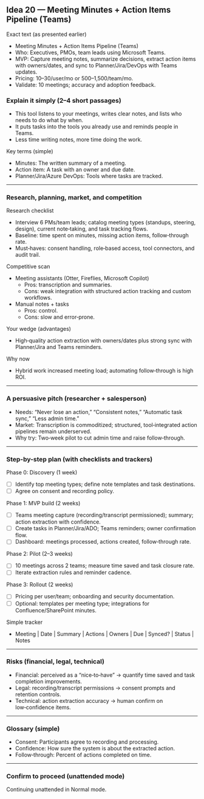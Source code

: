 ## Idea 20 — Meeting Minutes + Action Items Pipeline (Teams)

Exact text (as presented earlier)

- Meeting Minutes + Action Items Pipeline (Teams)
- Who: Executives, PMOs, team leads using Microsoft Teams.
- MVP: Capture meeting notes, summarize decisions, extract action items with owners/dates, and sync to Planner/Jira/DevOps with Teams updates.
- Pricing: $10–$30/user/mo or $500–$1,500/team/mo.
- Validate: 10 meetings; accuracy and adoption feedback.

### Explain it simply (2–4 short passages)

- This tool listens to your meetings, writes clear notes, and lists who needs to do what by when.
- It puts tasks into the tools you already use and reminds people in Teams.
- Less time writing notes, more time doing the work.

Key terms (simple)

- Minutes: The written summary of a meeting.
- Action item: A task with an owner and due date.
- Planner/Jira/Azure DevOps: Tools where tasks are tracked.

---

### Research, planning, market, and competition

Research checklist

- Interview 6 PMs/team leads; catalog meeting types (standups, steering, design), current note‑taking, and task tracking flows.
- Baseline: time spent on minutes, missing action items, follow‑through rate.
- Must‑haves: consent handling, role‑based access, tool connectors, and audit trail.

Competitive scan

- Meeting assistants (Otter, Fireflies, Microsoft Copilot)
  - Pros: transcription and summaries.
  - Cons: weak integration with structured action tracking and custom workflows.
- Manual notes + tasks
  - Pros: control.
  - Cons: slow and error‑prone.

Your wedge (advantages)

- High‑quality action extraction with owners/dates plus strong sync with Planner/Jira and Teams reminders.

Why now

- Hybrid work increased meeting load; automating follow‑through is high ROI.

---

### A persuasive pitch (researcher + salesperson)

- Needs: “Never lose an action,” “Consistent notes,” “Automatic task sync,” “Less admin time.”
- Market: Transcription is commoditized; structured, tool‑integrated action pipelines remain underserved.
- Why try: Two‑week pilot to cut admin time and raise follow‑through.

---

### Step-by-step plan (with checklists and trackers)

Phase 0: Discovery (1 week)

- [ ] Identify top meeting types; define note templates and task destinations.
- [ ] Agree on consent and recording policy.

Phase 1: MVP build (2 weeks)

- [ ] Teams meeting capture (recording/transcript permissioned); summary; action extraction with confidence.
- [ ] Create tasks in Planner/Jira/ADO; Teams reminders; owner confirmation flow.
- [ ] Dashboard: meetings processed, actions created, follow‑through rate.

Phase 2: Pilot (2–3 weeks)

- [ ] 10 meetings across 2 teams; measure time saved and task closure rate.
- [ ] Iterate extraction rules and reminder cadence.

Phase 3: Rollout (2 weeks)

- [ ] Pricing per user/team; onboarding and security documentation.
- [ ] Optional: templates per meeting type; integrations for Confluence/SharePoint minutes.

Simple tracker

- Meeting | Date | Summary | Actions | Owners | Due | Synced? | Status | Notes

---

### Risks (financial, legal, technical)

- Financial: perceived as a “nice‑to‑have” → quantify time saved and task completion improvements.
- Legal: recording/transcript permissions → consent prompts and retention controls.
- Technical: action extraction accuracy → human confirm on low‑confidence items.

---

### Glossary (simple)

- Consent: Participants agree to recording and processing.
- Confidence: How sure the system is about the extracted action.
- Follow‑through: Percent of actions completed on time.

---

### Confirm to proceed (unattended mode)

Continuing unattended in Normal mode.
